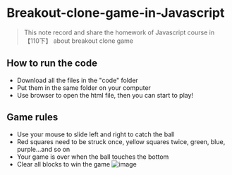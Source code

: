 # Breakout-clone-game-in-Javascript
> This note record and share the homework of Javascript course in 【110下】 about breakout clone game
## How to run the code
* Download all the files in the "code" folder
* Put them in the same folder on your computer
* Use browser to open the html file, then you can start to play!
## Game rules
* Use your mouse to slide left and right to catch the ball
* Red squares need to be struck once, yellow squares twice, green, blue, purple...and so on
* Your game is over when the ball touches the bottom
* Clear all blocks to win the game
![image](https://github.com/jjjjjenny77/images/blob/main/%E6%95%B2%E7%A3%9A%E5%A1%8A.jpg)
